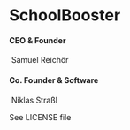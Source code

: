 # SchoolBooster

#### CEO & Founder

​		Samuel Reichör

#### Co. Founder  & Software

​		Niklas Straßl



See LICENSE file



